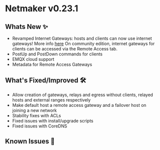 # Netmaker v0.23.1

## Whats New ✨

- Revamped Internet Gateways: hosts and clients can now use internet gateways! More info [here](https://docs.netmaker.io/pro/internet-gateways.html)
  On community edition, internet gateways for clients can be accessed via the Remote Access tab.
- PostUp and PostDown commands for clients
- EMQX cloud support
- Metadata for Remote Access Gateways

## What's Fixed/Improved 🛠

- Allow creation of gateways, relays and egress without clients, relayed hosts and external ranges respectively
- Make default host a remote access gateway and a failover host on joining a new network
- Stability fixes with ACLs
- Fixed issues with install/upgrade scripts
- Fixed issues with CoreDNS

## Known Issues 🐞
